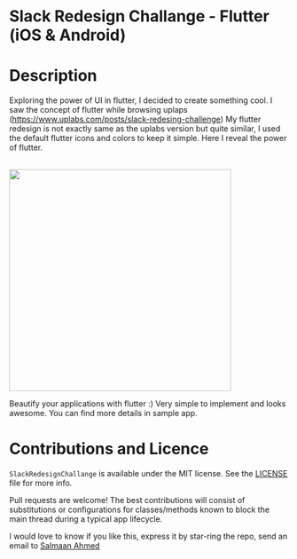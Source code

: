 # Slack Redesign Challange - Flutter (iOS & Android)

# Description
Exploring the power of UI in flutter, I decided to create something cool.
I saw the concept of flutter while browsing uplaps (https://www.uplabs.com/posts/slack-redesing-challenge)
My flutter redesign is not exactly same as the uplabs version but quite similar, I used the default flutter icons and colors to keep it simple.
Here I reveal the power of flutter.

<br>
<img height="400" src="https://github.com/salmaanahmed/SlackRedesignFlutter/blob/master/assets/images/slack_redesign.gif" />
<br>


Beautify your applications with flutter :)
Very simple to implement and looks awesome. You can find more details in sample app.

# Contributions and Licence
```SlackRedesignChallange``` is available under the MIT license. See the [LICENSE](https://github.com/salmaanahmed/SAExpandableButton/blob/master/LICENCE.txt) file for more info.

Pull requests are welcome! The best contributions will consist of substitutions or configurations for classes/methods known to block the main thread during a typical app lifecycle.

I would love to know if you like this, express it by star-ring the repo, send an email to [Salmaan Ahmed](mailto:salmaan.ahmed@hotmail.com)
